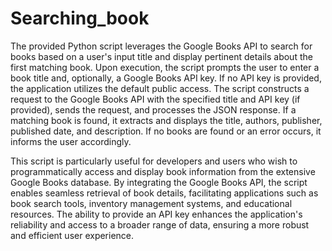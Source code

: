 # Searching_book
The provided Python script leverages the Google Books API to search for books based on a user's input title and display pertinent details about the first matching book. Upon execution, the script prompts the user to enter a book title and, optionally, a Google Books API key. If no API key is provided, the application utilizes the default public access. The script constructs a request to the Google Books API with the specified title and API key (if provided), sends the request, and processes the JSON response. If a matching book is found, it extracts and displays the title, authors, publisher, published date, and description. If no books are found or an error occurs, it informs the user accordingly.

This script is particularly useful for developers and users who wish to programmatically access and display book information from the extensive Google Books database. By integrating the Google Books API, the script enables seamless retrieval of book details, facilitating applications such as book search tools, inventory management systems, and educational resources. The ability to provide an API key enhances the application's reliability and access to a broader range of data, ensuring a more robust and efficient user experience. 
